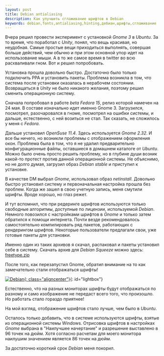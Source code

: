 ```yaml
--- 
layout: post
title: Debian antialiasing
description: Как улучшить сглаживание шрифтов в Debian
keywords: debian,fonts,antialiasing,hinting,дебиан,шрифты,сглаживание
---
```

Вчера решил провести эксперимент с установкой *Gnome 3* в *Ubuntu*. За то время, что
поработал с *Unity*, понял, что вещь красивая, но неудобная. Самые простые вещи
приходиться выполнять, совершая больше действий, чем обычно и при этом основной упор идет
на использование мыши. А в то же самое время в twitter во всю расхваливали гном. Вот и
решил попробовать.

Установка прошла довольно быстро. Достаточно было только подключить PPA и установить
пакеты. Проблема возникла в том, что система после установки оказалась в нерабочем
состоянии. Возвращаться в *Unity* не было никакого желания, поэтому решил сменить
операционную систему. 

Сначала попробовал в работе *beta Fedora 15*, релиз которой намечен на 24 мая. В составе
изначально идет именно Gnome 3. Загрузился, посмотрел, разочаровался в гноме, посмотрел на
ошибки системы, и дальше, естественно, с ней возиться не стал. Так сказать, не сложилось
у меня с *Fedora*.

Дальше установил *OpenSuse 11.4*. Здесь используется *Gnome 2.32*. И все бы ничего, но
возникли проблемы с отображением оформления окон. Проблема была в том, что я не удалил
предварительно конфигурационные файлы, оставшиеся в домашнем каталоге от *Ubuntu*. Можно
было очень просто решить проблему, но в глубине души возник какой-то протест против данной
операционной системы. Не объяснимо, но не долго думая, загрузил образ *Debian stable* и
приступил к установке.

В качестве DM выбрал *Gnome*, использовал образ *netinstall*. Довольно быстро установил
систему и первоначальная настройка прошла без проблем. Когда же зашел в свою учетную
запись, меня смутили шрифты. Вроде хорошо, но глаз режет.

И тут вспомнил, что при редеринге шрифтов используются только свободные алгоритмы,
доступные по лицензии, используемой *Debian*. Немного повозился с настройками шрифтов в
*Gnome* и только затем обратился к помощи интернета. Почти везде рекомендовалось
самостоятельно компилировать ряд пакетов, работающих с рендерингом шрифтов. Некоторые
пользователи предлагали свои, уже готовые пакеты для установки.

Именно один из таких архивов я скачал, распаковал и пакеты установил себе в систему.
Скачать архив для *Debian Squeeze* можно здесь: [freetype.zip][]

После того, как перезапустил Gnome, обратил внимание на то как замечательно стали
отображаться шрифты!

[![Debian][1]{: class="aligncenter"}](http://static.juev.ru/2011/05/debian_fonts.png "Debian Fonts"){: id="lightbox"}

Естественно, что на разных мониторах шрифты будут отображаться по разному и само
изображение не передаст всего того, что произошло. Но работать стало гораздо приятнее!

На мой взгляд, отображение шрифтов стало лучше, чем было в *Ubuntu*.

Осталось только добавить, что в системе используются шрифты, взятые из операционной
системы Windows. Отрисовка шрифтов в настройках *Gnome* выбрана в "Наилучшее начертание" и
разрешение выставлено в 96 точек на дюйм. Хотя согласно расчетам для моего монитора
наилушим значением является 86 точек на дюйм.

За достаточно короткий срок *Debian* меня покорил.

[freetype.zip]: http://static.juev.ru/2011/05/freetype.zip "Архив пакетов freetype"
[1]: http://static.juev.ru/2011/05/debian_fonts-th.png
